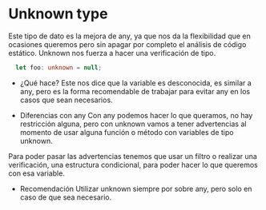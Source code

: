 # Unknown type

Este tipo de dato es la mejora de any, ya que nos da la flexibilidad que en ocasiones queremos pero sin apagar por completo el análisis de código estático. Unknown nos fuerza a hacer una verificación de tipo.
```ts
  let foo: unknown = null;
```
- ¿Qué hace?
Este nos dice que la variable es desconocida, es similar a any, pero es la forma recomendable de trabajar para evitar any en los casos que sean necesarios.

- Diferencias con any
Con any podemos hacer lo que queramos, no hay restricción alguna, pero con unknown vamos a tener advertencias al momento de usar alguna función o método con variables de tipo unknown.

Para poder pasar las advertencias tenemos que usar un filtro o realizar una verificación, una estructura condicional, para poder hacer lo que queremos con esa variable.

- Recomendación
Utilizar unknown siempre por sobre any, pero solo en caso de que sea necesario.
